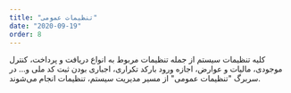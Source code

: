 ```yaml
---
title: "تنظیمات عمومی"
date: "2020-09-19"
order: 8
---
```


کلیه تنظیمات سیستم از جمله تنظیمات مربوط به انواع دریافت و پرداخت، کنترل موجودی، مالیات و عوارض، اجازه ورود بارکد تکراری، اجباری بودن ثبت کد ملی و... در سربرگ "تنظیمات عمومی" از مسیر مدیریت سیستم، تنظیمات انجام می‌شوند.

